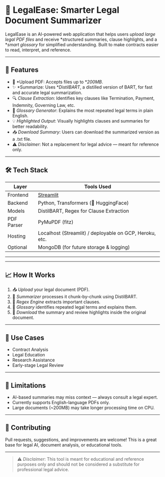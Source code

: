 # 🧠 LegalEase: Smarter Legal Document Summarizer

LegalEase is an AI-powered web application that helps users *upload large legal PDF files* and receive *structured summaries, clause highlights, and a **smart glossary* for simplified understanding. Built to make contracts easier to read, interpret, and reference.

---

## 📌 Features

- 📄 *Upload PDF: Accepts files up to **200MB*.
- ✨ *Summarize: Uses **DistilBART*, a distilled version of BART, for fast and accurate legal summarization.
- 🔍 *Clause Extraction*: Identifies key clauses like Termination, Payment, Indemnity, Governing Law, etc.
- 📘 *Glossary Generator*: Explains the most repeated legal terms in plain English.
- 💡 *Highlighted Output*: Visually highlights clauses and summaries for better readability.
- 📥 *Download Summary*: Users can download the summarized version as a .txt file.
- ⚠ *Disclaimer*: Not a replacement for legal advice — meant for reference only.

---

## 🛠 Tech Stack

| Layer     | Tools Used                       |
|-----------|----------------------------------|
| Frontend  | [Streamlit](https://streamlit.io/) |
| Backend   | Python, Transformers (🤗 HuggingFace) |
| Models    | DistilBART, Regex for Clause Extraction |
| PDF Parser| PyMuPDF (fitz)               |
| Hosting   | Localhost (Streamlit) / deployable on GCP, Heroku, etc. |
| Optional  | MongoDB (for future storage & logging) |

---
---

## 📈 How It Works

1. 📤 *Upload* your legal document (PDF).
2. 🧠 *Summarizer* processes it chunk-by-chunk using DistilBART.
3. 📌 *Regex Engine* extracts important clauses.
4. 📘 *Glossary* identifies repeated legal terms and explains them.
5. 📄 *Download* the summary and review highlights inside the original document.

---

## 🎯 Use Cases

- Contract Analysis
- Legal Education
- Research Assistance
- Early-stage Legal Review

---

## 🚧 Limitations

- AI-based summaries may miss context — always consult a legal expert.
- Currently supports English-language PDFs only.
- Large documents (~200MB) may take longer processing time on CPU.

---

## 🤝 Contributing

Pull requests, suggestions, and improvements are welcome! This is a great base for legal AI, document analysis, or educational tools.

---

> ⚠ *Disclaimer*: This tool is meant for educational and reference purposes only and should not be considered a substitute for professional legal advice.
